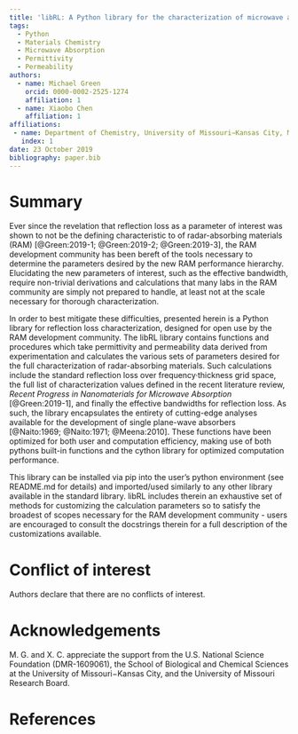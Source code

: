 ```yaml
---
title: 'libRL: A Python library for the characterization of microwave absorption'
tags:
  - Python
  - Materials Chemistry
  - Microwave Absorption
  - Permittivity
  - Permeability
authors:
  - name: Michael Green
    orcid: 0000-0002-2525-1274
    affiliation: 1
  - name: Xiaobo Chen
    affiliation: 1
affiliations:
 - name: Department of Chemistry, University of Missouri−Kansas City, MO 64110, U.S.A.
   index: 1
date: 23 October 2019
bibliography: paper.bib
---
```


# Summary

Ever since the revelation that reflection loss as a parameter of interest was
shown to not be the defining characteristic to of radar-absorbing materials (RAM)
[@Green:2019-1; @Green:2019-2; @Green:2019-3], the RAM development community has
been bereft of the tools necessary to determine the parameters desired by the new
RAM performance hierarchy. Elucidating the new parameters of interest, such as the
effective bandwidth, require non-trivial derivations and calculations that many labs
in the RAM community are simply not prepared to handle, at least not at the scale
necessary for thorough characterization.


In order to best mitigate these difficulties, presented herein is a Python library
for reflection loss characterization, designed for open use by the RAM development
community. The libRL library contains functions and procedures which take
permittivity and permeability data derived from experimentation and calculates the
various sets of parameters desired for the full characterization of radar-absorbing
materials. Such calculations include the standard reflection loss over
frequency·thickness grid space, the full list of characterization values defined in
the recent literature review, *Recent Progress in Nanomaterials for Microwave Absorption*
[@Green:2019-1], and finally the effective bandwidths for reflection loss. As such, the
library encapsulates the entirety of cutting-edge analyses available for the development
of single plane-wave absorbers [@Naito:1969; @Naito:1971; @Meena:2010]. These functions
have been optimized for both user and computation efficiency, making use of both pythons
built-in functions and the cython library for optimized computation performance.


This library can be installed via pip into the user’s python environment (see README.md
for details) and imported/used similarly to any other library available in the standard
library. libRL includes therein an exhaustive set of methods for customizing the
calculation parameters so to satisfy the broadest of scopes necessary for the RAM
development community - users are encouraged to consult the docstrings therein for a
full description of the customizations available.

# Conflict of interest

Authors declare that there are no conflicts of interest.

# Acknowledgements

M. G. and X. C. appreciate the support from the U.S. National Science Foundation
(DMR-1609061), the School of Biological and Chemical Sciences at the
University of Missouri−Kansas City, and the University of Missouri Research Board.

# References